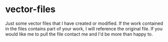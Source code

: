 # vector-files
Just some vector files that I have created or modified.
If the work contained in the files contains part of your work, I will reference the original file. If you would like me to pull the file contact me and I'd be more than happy to.
